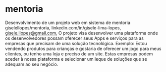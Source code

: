# mentoria
Desenvolvimento de um projeto web em sistema de mentoria
giselellopes/mentoria, linkedin.com/in/gisele-lima-lopes, gisele.llopes@gmail.com, 
O projeto visa desenvolver uma plataforma onde os desenvolvedores possam oferecer seus Apps e serviços para as empresas que precisam de uma solução tecnológica. Exemplo: Estou vendendo produtos para crianças e gostaria de oferecer um jogo para meus clientes, ou tenho uma loja e preciso de um site. Estas empresas podem aceder à nossa plataforma e selecionar um leque de soluções que se adequam ao seu negócio.
